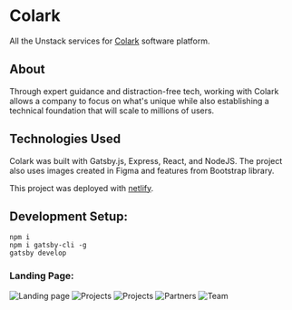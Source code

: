 # Colark

All the Unstack services for [Colark](https://www.colark.com) software platform.

## About

Through expert guidance and distraction-free tech, working with Colark allows a company to focus on what's unique while also establishing a technical foundation that will scale to millions of users.

## Technologies Used

Colark was built with Gatsby.js, Express, React, and NodeJS. The project also uses images created in Figma and features from Bootstrap library.

This project was deployed with [netlify](https://www.netlify.com).

## Development Setup:

`npm i` <br>
`npm i gatsby-cli -g` <br>
`gatsby develop`

### Landing Page:

![Landing page](https://res.cloudinary.com/colark/image/upload/v1535737453/Screen_Shot_2018-08-31_at_10.51.46_AM.png)
![Projects](https://res.cloudinary.com/colark/image/upload/v1535737453/Screen_Shot_2018-08-31_at_10.52.37_AM.png)
![Projects](https://res.cloudinary.com/colark/image/upload/v1535737453/Screen_Shot_2018-08-31_at_10.53.00_AM.png)
![Partners](https://res.cloudinary.com/colark/image/upload/v1535737453/Screen_Shot_2018-08-31_at_10.53.19_AM.png)
![Team](https://res.cloudinary.com/colark/image/upload/v1535737453/Screen_Shot_2018-08-31_at_10.53.51_AM.png)
